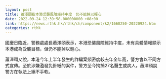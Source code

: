 ```yaml
---
layout: post
title: 蕭澤頤指本港恐襲風險維持中度　仍不能掉以輕心
date: 2022-09-24 12:39:58.000000000 +08:00
link: https://news.rthk.hk/rthk/ch/component/k2/1668250-20220924.htm
categories: rthk
---
```


國慶日臨近，警務處處長蕭澤頤表示，本港恐襲風險維持中度，未有具體情報顯示本港成為受襲目標，但仍不能掉以輕心。

蕭澤頤又說，本港今年上半年發生的詐騙案頻密度較去年全年高，警方會以不同方式宣傳。至於涉嫌濫發免針紙的案件，警方至今拘捕27名醫生或病人，蕭澤頤說警方在執法上絕不手軟。

